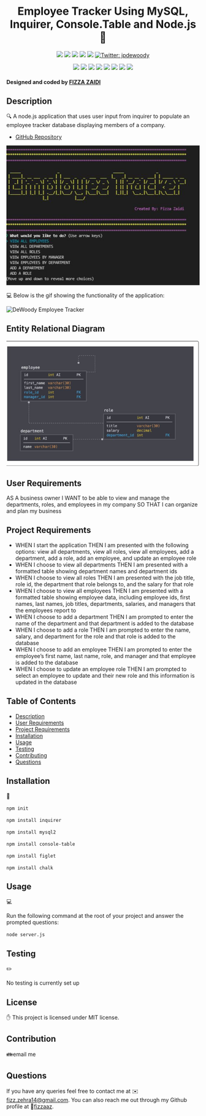 
<h1 align="center">Employee Tracker Using MySQL, Inquirer, Console.Table and Node.js 👋</h1>
  
<p align="center">
    <img src="https://img.shields.io/github/repo-size/jpd61/employee-tracker" />
    <img src="https://img.shields.io/github/languages/top/jpd61/employee-tracker"  />
    <img src="https://img.shields.io/github/issues/jpd61/employee-tracker" />
    <img src="https://img.shields.io/github/last-commit/jpd61/employee-tracker" >
    <a href="https://github.com/jpd61"><img src="https://img.shields.io/github/followers/jpd61?style=social" target="_blank" /></a>
    <a href="https://twitter.com/jpdewoody">
        <img alt="Twitter: jpdewoody" src="https://img.shields.io/twitter/follow/jpdewoody.svg?style=social" target="_blank" />
    </a>
</p>
  
<p align="center">
    <img src="https://img.shields.io/badge/Javascript-yellow" />
    <img src="https://img.shields.io/badge/jQuery-blue"  />
    <img src="https://img.shields.io/badge/-node.js-green" />
    <img src="https://img.shields.io/badge/-inquirer-red" >
    <img src="https://img.shields.io/badge/-screencastify-lightgrey" />
    <img src="https://img.shields.io/badge/-json-orange" />
    <img src="https://img.shields.io/badge/mySQL-blue"  />
    <img src="https://img.shields.io/badge/inquirer-green" />
</p>

<h4>Designed and coded by <a href="https://github.com/fizzaaz">FIZZA ZAIDI</a></h4>

## Description

🔍 A node.js application that uses user input from inquirer to populate an employee tracker database displaying members of a company.

* [GitHub Repository](https://github.com/fizzaaz/Employee-Tracker)

![Employee Tracker](./assets/images/title.JPG)
  
💻 Below is the gif showing the functionality of the application:
  
![DeWoody Employee Tracker](./assets/DEMO/demo.gif)

## Entity Relational Diagram
![ER](./assets/images/ER.JPG)

  
## User Requirements
  
AS A business owner
I WANT to be able to view and manage the departments, roles, and employees in my company
SO THAT I can organize and plan my business

## Project Requirements
   
* WHEN I start the application THEN I am presented with the following options: view all departments, view all roles, view all employees, add a department, add a role, add an employee, and update an employee role
* WHEN I choose to view all departments THEN I am presented with a formatted table showing department names and department ids
* WHEN I choose to view all roles THEN I am presented with the job title, role id, the department that role belongs to, and the salary for that role
* WHEN I choose to view all employees THEN I am presented with a formatted table showing employee data, including employee ids, first names, last names, job titles, departments, salaries, and managers that the employees report to
* WHEN I choose to add a department THEN I am prompted to enter the name of the department and that department is added to the database
* WHEN I choose to add a role THEN I am prompted to enter the name, salary, and department for the role and that role is added to the database
* WHEN I choose to add an employee THEN I am prompted to enter the employee’s first name, last name, role, and manager and that employee is added to the database
* WHEN I choose to update an employee role THEN I am prompted to select an employee to update and their new role and this information is updated in the database 

  
## Table of Contents
- [Description](#description)
- [User Requirements](#user-requirements)
- [Project Requirements](#project-requirements)
- [Installation](#installation)
- [Usage](#usage)
- [Testing](#testing)
- [Contributing](#contributing)
- [Questions](#questions)

## Installation
💾   
  
`npm init`
  
`npm install inquirer`

`npm install mysql2`

`npm install console-table`

`npm install figlet`

`npm install chalk`
  
## Usage
💻   
  
Run the following command at the root of your project and answer the prompted questions:
  
`node server.js`

## Testing
✏️

No testing is currently set up

## License

  ✋ This project is licensed under MIT license.

## Contribution

  👪email me 

## Questions

 If you have any queries feel free to contact me at ✉️ fizz.zehra14@gmail.com.
 You can also reach me out through my Github profile at  👋[fizzaaz](https://github.com/fizzaaz/).

